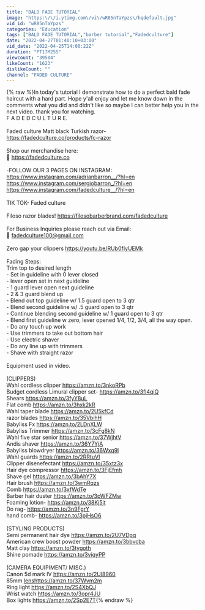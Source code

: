 ```yaml
---
title: "BALD FADE TUTORIAL"
image: "https:\/\/i.ytimg.com\/vi\/wR85nTaYpzs\/hqdefault.jpg"
vid_id: "wR85nTaYpzs"
categories: "Education"
tags: ["BALD FADE TUTORIAL","barber tutorial","Fadedculture"]
date: "2022-04-27T01:40:10+03:00"
vid_date: "2022-04-25T14:00:22Z"
duration: "PT17M25S"
viewcount: "39504"
likeCount: "1623"
dislikeCount: ""
channel: "FADED CULTURE"
---
```

{% raw %}In today's tutorial I demonstrate how to do a perfect bald fade haircut with a hard part. Hope y'all enjoy and let me know down in the comments what you did and didn't like so maybe I can better help you in the next video. thank you for watching.<br />F A D E D C U L T U R E.<br /><br />Faded culture Matt black Turkish razor- <a rel="nofollow" target="blank" href="https://fadedculture.co/products/fc-razor">https://fadedculture.co/products/fc-razor</a><br /><br />Shop our merchandise  here:<br />📲 <a rel="nofollow" target="blank" href="https://fadedculture.co">https://fadedculture.co</a><br /><br />-FOLLOW OUR 3 PAGES ON INSTAGRAM:<br /><a rel="nofollow" target="blank" href="https://www.instagram.com/adrianbarron__/?hl=en">https://www.instagram.com/adrianbarron__/?hl=en</a><br /><a rel="nofollow" target="blank" href="https://www.instagram.com/sergiobarron_/?hl=en">https://www.instagram.com/sergiobarron_/?hl=en</a><br /><a rel="nofollow" target="blank" href="https://www.instagram.com/fadedculture__/?hl=en">https://www.instagram.com/fadedculture__/?hl=en</a><br /><br />TIK TOK- Faded culture <br /><br />Filoso razor blades! <a rel="nofollow" target="blank" href="https://filosobarberbrand.com/fadedculture">https://filosobarberbrand.com/fadedculture</a><br /><br />For Business Inquiries please reach out via Email:<br />📧  fadedculture100@gmail.com<br /><br />Zero gap your clippers <a rel="nofollow" target="blank" href="https://youtu.be/RUb0fIyUEMk">https://youtu.be/RUb0fIyUEMk</a><br /><br /> Fading Steps:<br />Trim top to desired length<br />- Set in guideline with 0 lever closed <br />- lever open set in next guideline <br />- 1 guard lever open next guideline <br />- 2 &amp; 3 guard blend up<br />- Blend out top guideline w/ 1.5 guard open to 3 qtr<br />- Blend second guideline w/ .5 guard open to 3 qtr<br />- Continue blending second guideline w/ 1 guard open to 3 qtr<br />- Blend first guideline w zero, lever opened 1/4, 1/2, 3/4, all the way open.<br />- Do any touch up work<br />- Use trimmers to take out bottom hair <br />- Use electric shaver<br />- Do any line up with trimmers<br />- Shave with straight razor<br /><br />Equipment used in video.<br /><br />(CLIPPERS)<br />Wahl cordless clipper  <a rel="nofollow" target="blank" href="https://amzn.to/3nkoRPb">https://amzn.to/3nkoRPb</a><br />Budget cordless Limural clipper set- <a rel="nofollow" target="blank" href="https://amzn.to/3fl4qiQ">https://amzn.to/3fl4qiQ</a><br />Shears <a rel="nofollow" target="blank" href="https://amzn.to/3fyY8uL">https://amzn.to/3fyY8uL</a><br />Flat comb <a rel="nofollow" target="blank" href="https://amzn.to/3hxk2kR">https://amzn.to/3hxk2kR</a><br />Wahl taper blade <a rel="nofollow" target="blank" href="https://amzn.to/2U5kfCd">https://amzn.to/2U5kfCd</a><br />razor blades <a rel="nofollow" target="blank" href="https://amzn.to/35VbihH">https://amzn.to/35VbihH</a><br />Babyliss Fx <a rel="nofollow" target="blank" href="https://amzn.to/2LDnXLW">https://amzn.to/2LDnXLW</a><br />Babyliss Trimmer <a rel="nofollow" target="blank" href="https://amzn.to/3cFg8kN">https://amzn.to/3cFg8kN</a> <br />Wahl five star senior <a rel="nofollow" target="blank" href="https://amzn.to/37WjhtV">https://amzn.to/37WjhtV</a><br />Andis shaver <a rel="nofollow" target="blank" href="https://amzn.to/36Y7YjA">https://amzn.to/36Y7YjA</a><br />Babyliss blowdryer <a rel="nofollow" target="blank" href="https://amzn.to/36Wxq9l">https://amzn.to/36Wxq9l</a><br />Wahl guards <a rel="nofollow" target="blank" href="https://amzn.to/2RRtuVI">https://amzn.to/2RRtuVI</a><br />Clipper disenefectant <a rel="nofollow" target="blank" href="https://amzn.to/35xtz3x">https://amzn.to/35xtz3x</a> <br />Hair dye compressor <a rel="nofollow" target="blank" href="https://amzn.to/3FjEfmh">https://amzn.to/3FjEfmh</a><br />Shave gel <a rel="nofollow" target="blank" href="https://amzn.to/3bAhY7X">https://amzn.to/3bAhY7X</a> <br />Hair brush <a rel="nofollow" target="blank" href="https://amzn.to/3wmRqzs">https://amzn.to/3wmRqzs</a><br />Comb <a rel="nofollow" target="blank" href="https://amzn.to/3xfWdTe">https://amzn.to/3xfWdTe</a><br />Barber hair duster <a rel="nofollow" target="blank" href="https://amzn.to/3pWFZMw">https://amzn.to/3pWFZMw</a><br />Foaming lotion- <a rel="nofollow" target="blank" href="https://amzn.to/38Kj5jt">https://amzn.to/38Kj5jt</a><br />Do rag- <a rel="nofollow" target="blank" href="https://amzn.to/3n9FgrY">https://amzn.to/3n9FgrY</a><br />hand comb- <a rel="nofollow" target="blank" href="https://amzn.to/3pjHsO6">https://amzn.to/3pjHsO6</a><br /><br />(STYLING PRODUCTS)<br />Semi permanent hair dye <a rel="nofollow" target="blank" href="https://amzn.to/2U7VDpq">https://amzn.to/2U7VDpq</a>  <br />American crew boost powder <a rel="nofollow" target="blank" href="https://amzn.to/3bbvcba">https://amzn.to/3bbvcba</a><br />Matt clay <a rel="nofollow" target="blank" href="https://amzn.to/3tygoth">https://amzn.to/3tygoth</a><br />Shine pomade <a rel="nofollow" target="blank" href="https://amzn.to/3viqyPP">https://amzn.to/3viqyPP</a><br /><br />(CAMERA EQUIPIMENT/ MISC.)<br />Canon 5d mark IV <a rel="nofollow" target="blank" href="https://amzn.to/2Ul8960">https://amzn.to/2Ul8960</a><br />85mm <a rel="nofollow" target="blank" href="lenshttps://amzn.to/37Wvm2m">lenshttps://amzn.to/37Wvm2m</a><br />Ring light <a rel="nofollow" target="blank" href="https://amzn.to/2S4XbQJ">https://amzn.to/2S4XbQJ</a><br />Wrist watch <a rel="nofollow" target="blank" href="https://amzn.to/3opr4JU">https://amzn.to/3opr4JU</a><br />Box lights <a rel="nofollow" target="blank" href="https://amzn.to/2Sp2E7T">https://amzn.to/2Sp2E7T</a>{% endraw %}
